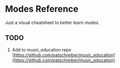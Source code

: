 # Modes Reference

Just a visual cheatsheet to better learn modes.

## TODO

1. Add to music_education repo [https://github.com/patschreiber/music_education](https://github.com/patschreiber/music_education)

